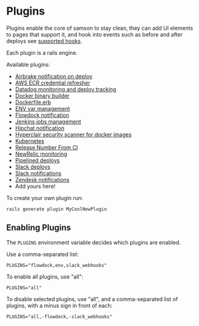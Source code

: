 # Plugins

Plugins enable the core of samson to stay clean, they can add UI elements to pages that support it,
and hook into events such as before and after deploys see
[supported hooks](https://github.com/zendesk/samson/blob/master/lib/samson/hooks.rb#L7-L43).

Each plugin is a rails engine.

Available plugins:

 - [Airbrake notification on deploy](https://github.com/zendesk/samson/tree/master/plugins/airbrake)
 - [AWS ECR credential refresher](https://github.com/zendesk/samson/tree/master/plugins/aws_ecr)
 - [Datadog monitoring and deploy tracking](https://github.com/zendesk/samson/tree/master/plugins/datadog)
 - [Docker binary builder](https://github.com/zendesk/samson/tree/master/plugins/docker_binary_builder)
 - [Dockerfile.erb](https://github.com/zendesk/samson/tree/master/plugins/dockerb)
 - [ENV var management](https://github.com/zendesk/samson/tree/master/plugins/env)
 - [Flowdock notification](https://github.com/zendesk/samson/tree/master/plugins/flowdock)
 - [Jenkins jobs management](https://github.com/zendesk/samson/tree/master/plugins/jenkins)
 - [Hipchat notification](https://github.com/listia/samson_hipchat)
 - [Hyperclair security scanner for docker images](https://github.com/zendesk/samson/tree/master/plugins/hyperclair)
 - [Kubernetes](https://github.com/zendesk/samson/tree/master/plugins/kubernetes)
 - [Release Number From CI](https://github.com/redbubble/samson-release-number-from-ci)
 - [NewRelic monitoring](https://github.com/zendesk/samson/tree/master/plugins/new_relic)
 - [Pipelined deploys](https://github.com/zendesk/samson/tree/master/plugins/pipelines)
 - [Slack deploys](https://github.com/zendesk/samson/tree/master/plugins/slack_app)
 - [Slack notifications](https://github.com/zendesk/samson/tree/master/plugins/slack_webhooks)
 - [Zendesk notifications](https://github.com/zendesk/samson/tree/master/plugins/zendesk)
 - Add yours here!

To create your own plugin run:
```
rails generate plugin MyCoolNewPlugin
```

## Enabling Plugins

The `PLUGINS` environment variable decides which plugins are enabled.

Use a comma-separated list:

`PLUGINS="flowdock,env,slack_webhooks"`

To enable all plugins, use "all":

`PLUGINS="all"`

To disable selected plugins, use "all", and a comma-separated list of plugins, with a minus sign in front of each:

`PLUGINS="all,-flowdock,-slack_webhooks"`
